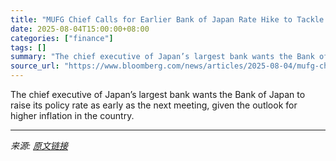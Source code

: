 ```yaml
---
title: "MUFG Chief Calls for Earlier Bank of Japan Rate Hike to Tackle Inflation"
date: 2025-08-04T15:00:00+08:00
categories: ["finance"]
tags: []
summary: "The chief executive of Japan’s largest bank wants the Bank of Japan to raise its policy rate as early as the next meeting, given the outlook for higher inflation in the country."
source_url: "https://www.bloomberg.com/news/articles/2025-08-04/mufg-chief-calls-for-earlier-boj-rate-hike-to-tackle-inflation"
---
```


The chief executive of Japan’s largest bank wants the Bank of Japan to raise its policy rate as early as the next meeting, given the outlook for higher inflation in the country.

---

*来源: [原文链接](https://www.bloomberg.com/news/articles/2025-08-04/mufg-chief-calls-for-earlier-boj-rate-hike-to-tackle-inflation)*
